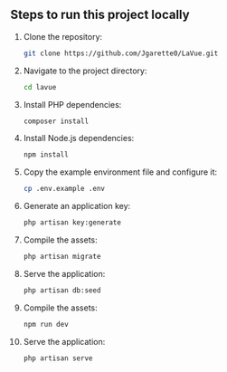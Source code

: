 ## Steps to run this project locally

1. Clone the repository:

    ```bash
    git clone https://github.com/Jgarette0/LaVue.git
    ```

2. Navigate to the project directory:

    ```bash
    cd lavue
    ```

3. Install PHP dependencies:

    ```bash
    composer install
    ```

4. Install Node.js dependencies:

    ```bash
    npm install
    ```

5. Copy the example environment file and configure it:

    ```bash
    cp .env.example .env
    ```

6. Generate an application key:

    ```bash
    php artisan key:generate
    ```

7. Compile the assets:

    ```bash
    php artisan migrate
    ```

8. Serve the application:

    ```bash
    php artisan db:seed
    ```

9. Compile the assets:

    ```bash
    npm run dev
    ```

10. Serve the application:

    ```bash
    php artisan serve
    ```
